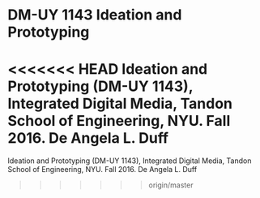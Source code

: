 # DM-UY 1143 Ideation and Prototyping
<<<<<<< HEAD
Ideation and Prototyping (DM-UY 1143), Integrated Digital Media, Tandon School of Engineering, NYU. Fall 2016. De Angela L. Duff
=======
Ideation and Prototyping (DM-UY 1143), Integrated Digital Media, Tandon School of Engineering, NYU. Fall 2016. De Angela L. Duff
>>>>>>> origin/master
